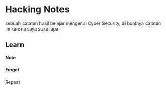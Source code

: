 # Hacking Notes
sebuah catatan hasil belajar mengenai Cyber Security, di buatnya catatan ini karena saya suka lupa 


## Learn
#### Note
##### Forget
Repeat
